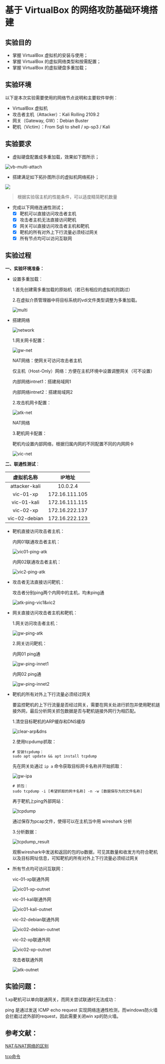 # 基于 VirtualBox 的网络攻防基础环境搭建

## 实验目的

* 掌握 VirtualBox 虚拟机的安装与使用；
* 掌握 VirtualBox 的虚拟网络类型和按需配置；
* 掌握 VirtualBox 的虚拟硬盘多重加载；

## 实验环境

以下是本次实验需要使用的网络节点说明和主要软件举例：

* VirtualBox 虚拟机
* 攻击者主机（Attacker）：Kali Rolling 2109.2
* 网关（Gateway, GW）：Debian Buster
* 靶机（Victim）：From Sqli to shell / xp-sp3 / Kali

## 实验要求

* 虚拟硬盘配置成多重加载，效果如下图所示；

![vb-multi-attach](img/vb-multi-attach.png)

* 搭建满足如下拓扑图所示的虚拟机网络拓扑；

![](img/vb-exp-layout.png)

> 根据实验宿主机的性能条件，可以适度精简靶机数量

* 完成以下网络连通性测试；
    - [x] 靶机可以直接访问攻击者主机
    - [x] 攻击者主机无法直接访问靶机
    - [x] 网关可以直接访问攻击者主机和靶机
    - [x] 靶机的所有对外上下行流量必须经过网关
    - [x] 所有节点均可以访问互联网

## 实验过程

**一、实验环境准备：**

* 设置多重加载：

  1.首先创建需多重加载的原始机（若已有相应的虚拟机则跳过）

  2.在虚拟介质管理器中将目标系统的vdi文件类型调整为多重加载。

  ![multi](img/multi.png)

* 搭建网络

  ![network](img/network.png)

  1.网关网卡配置：

  ![gw-net](img/gw-net.png)

  NAT网络：使网关可访问攻击者主机

  仅主机（Host-Only）网络：方便在主机环境中设置调整网关（可不设置）

  内部网络intnet1：搭建局域网1

  内部网络intnet2：搭建局域网2
  
  2.攻击机网卡配置：
  
  ![atk-net](img/atk-net.png)
  
  NAT网络
  
  3.靶机网卡配置：
  
  靶机均设置内部网络，根据归属内网的不同配置不同的内网网卡
  
  ![vic-net](img/vic-net.png)



**二、联通性测试**：

|  虚拟机名称   |     IP地址     |
| :-----------: | :------------: |
| attacker-kali |    10.0.2.4    |
|   vic-01-xp   | 172.16.111.105 |
|  vic-01-kali  | 172.16.111.115 |
|   vic-02-xp   | 172.16.222.137 |
| vic-02-debian | 172.16.222.123 |



* 靶机直接访问攻击者主机：

  内网01联通攻击者主机：

  ![vic01-ping-atk](img/vic01-ping-atk.png)

  内网02联通攻击者主机：

  ![vic2-ping-atk](img/vic02-ping-atk.png)

* 攻击者无法直接访问靶机：

  攻击者分别ping两个内网中的主机，均未ping通

  ![atk-ping-vic1&vic2](img/atk-ping-vic1&vic2.png)


* 网关直接访问攻击者主机和靶机：

  1.网关访问攻击者主机：

  ![gw-ping-atk](img/gw-ping-atk.png)

  2.网关访问靶机：

  内网01 ping通

  ![gw-ping-innet1](img/gw-ping-innet1.png)
  
  内网02  ping通
  
  ![gw-ping-innet2](img/gw-ping-innet2.png)

* 靶机的所有对外上下行流量必须经过网关

  要监控靶机的上下行流量是否经过网关，需要在网关处进行抓包并使用靶机链接外网，最后分析网关抓包数据是否与靶机链接外网行为相匹配。

  1.清空目标靶机的ARP缓存和DNS缓存

  ![clear-arp&dns](img/clear-arp&dns.png)

  2.使用tcpdump抓取：

  ```
  # 安装tcpdump：
  sudo apt update && apt install tcpdump
  ```

  先在网关处通过 `ip a` 命令获取目标网卡名称并开始抓取：

  ![gw-ipa](img/gw-ipa.png)

  ```
  # 抓包：
  sudo tcpdump -i [希望抓取的网卡名称] -n -w [数据保存为的文件名称]
  ```

  再于靶机上ping外部网站：

  ![tcpdump](img/tcpdump.png)

  通过保存为pcap文件，使得可以在主机当中用 wireshark 分析
  
  3.分析数据：
  
  ![tcpdump_result](img/tcpdump_result.png)

  观察wireshark中发送和返回的包的ip数据，可见其数量和收发方均符合靶机以及目标网址信息，可知靶机的所有对外上下行流量必须经过网关
  
* 所有节点均可访问互联网：

  vic-01-xp联通外网

  ![vic01-xp-outnet](img/vic01-xp-outnet.png)

  vic-01-kali联通外网

  ![vic01-kali-outnet](img/vic01-kali-outnet.png)
  
  vic-02-debian联通外网
  
  ![vic02-debian-outnet](img/vic02-debian-outnet.png)
  
  vic-02-xp联通外网
  
  ![vic02-xp-outnet](img/vic02-xp-outnet.png)
  
  攻击者联通外网
  
  ![atk-outnet](img/atk-outnet.png)
  
  

## 实验问题：

1.xp靶机可以单向联通网关，而网关尝试联通时无法成功：

ping 是通过发送 ICMP echo request 实现网络连通性检测，而windows防火墙会拦截过滤外部的request，因此需要关闭win xp的防火墙。

## 参考文献：

[NAT与NAT网络的区别](https://www.virtualbox.org/manual/ch06.html)

[tcp命令](https://blog.csdn.net/usstmiracle/article/details/120283282)
